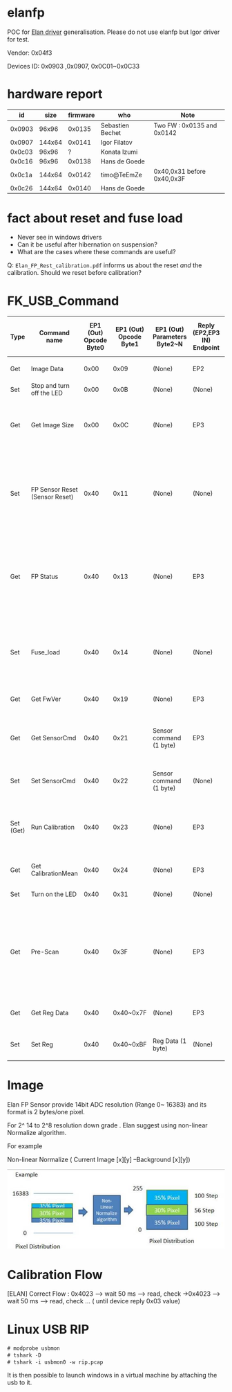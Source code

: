 elanfp
======

POC for [Elan driver](https://github.com/iafilatov/libfprint/) generalisation. Please do not use elanfp but Igor driver for test.

Vendor: 0x04f3

Devices ID: 0x0903 ,0x0907, 0x0C01~0x0C33

hardware report
===============

| id     | size    | firmware | who              | Note                                     |
| ------ | ------- | -------- | ---------------- | ---------------------------------------- |
| 0x0903 | 96x96   | 0x0135   | Sebastien Bechet | Two FW : 0x0135 and 0x0142               |
| 0x0907 | 144x64  | 0x0141   | Igor Filatov     |                                          |
| 0x0c03 | 96x96   | ?        | Konata Izumi     |                                          |
| 0x0c16 | 96x96   | 0x0138   | Hans de Goede    |                                          |
| 0x0c1a | 144x64  | 0x0142   | timo@TeEmZe      | 0x40,0x31 before 0x40,0x3F               |
| 0x0c26 | 144x64  | 0x0140   | Hans de Goede    |                                          |

fact about reset and fuse load
==============================

* Never see in windows drivers
* Can it be useful after hibernation on suspension?
* What are the cases where these commands are useful?

Q: `Elan_FP_Rest_calibration.pdf` informs us about the reset _and_ the calibration. Should we reset before calibration?

FK_USB_Command
==============

| Type      | Command name                   | EP1 (Out) Opcode Byte0 | EP1 (Out) Opcode Byte1 | EP1 (Out) Parameters Byte2~N | Reply (EP2,EP3 IN) Endpoint | Reply (EP2,EP3 IN) Reply Data Byte0~N             | FW       | Description                                                                                                       |
|-----------|--------------------------------|------------------------|------------------------|------------------------------|-----------------------------|---------------------------------------------------| -------- | ------------------------------------------------------------------------------------------------------------------|
| Get       | Image Data                     | 0x00                   | 0x09                   | (None)                       | EP2                         | Image Data                                        |          | Get Sensor Image (ADC Value)                                                                                      |
| Set       | Stop and turn off the LED      | 0x00                   | 0x0B                   | (None)                       | (None)                      | (None)                                            |          | Stop PreScan                                                                                                      |
| Get       | Get Image Size                 | 0x00                   | 0x0C                   | (None)                       | EP3                         | Image Width, 0x00, Image Height, 0x00 (4 bytes)   |          | ReadFP Sensor Size(Length, Width)                                                                                 |
| Set       | FP Sensor Reset (Sensor Reset) | 0x40                   | 0x11                   | (None)                       | (None)                      | (None)                                            | > 0x0135 | FP Sensor Reset FP Sensr Reset command is needs a delay (5ms). It can execute next command. (_not_ useful)        |
| Get       | FP Status                      | 0x40                   | 0x13                   | (None)                       | EP3                         | FP Status                                         |          | Execute FP Sensor instruction "Read Sensor Status value" (Execute FP Sensor instruction; 0x03)                    |
| Set       | Fuse_load                      | 0x40                   | 0x14                   | (None)                       | (None)                      | (None)                                            | > 0x0135 | Execute FP Sensor instruction "Fuse load" (Execute FP Sensor instruction 0x04) (_not_ useful)                     |
| Get       | Get FwVer                      | 0x40                   | 0x19                   | (None)                       | EP3                         | FWVer_H, FWVer_L (2 bytes)                        |          | FP Bridge FW Version                                                                                              |
| Get       | Get SensorCmd                  | 0x40                   | 0x21                   | Sensor command (1 byte)      | EP3                         | Read Sensor Command Value from FP sensor (1 byte) |          | Read Sensor Command Value from FP sensor                                                                                     |
| Set       | Set SensorCmd                  | 0x40                   | 0x22                   | Sensor command (1 byte)      | (None)                      | (None)                                            |          | Write Sensor Command to FP sensor                                                                                            |
| Set (Get) | Run Calibration                | 0x40                   | 0x23                   | (None)                       | EP3                         | Status (1byte) 0x01 = Busy, 0x03 = Ok             | > 0x0138 | Sensor Calibration (need retry until Reply OK (0x03) (Retry Interval 50ms).                                                  |
| Get       | Get CalibrationMean            | 0x40                   | 0x24                   | (None)                       | EP3                         | Mean_H, Mean_L (2 bytes)                          | > 0x0138 | Calibration Image mean value                                                                                                 |
| Set       | Turn on the LED                | 0x40                   | 0x31                   | (None)                       | (None)                      | (None)                                            |          | Turn on the LED on 0xC1A                                                                                                     |
| Get       | Pre-Scan                       | 0x40                   | 0x3F                   | (None)                       | EP3                         | Status (1 byte) 0x55 = Object                     |          | Execute FP Pre-Scan (Detect Object on FP Sensor) (It needs polling return value until getting FP reply value from Endpoint3) |
| Get       | Get Reg Data                   | 0x40                   | 0x40~0x7F              | (None)                       | EP3                         | Reg Data (1 byte)                                 |          | Get FP Sensor Register Command                                                                                               |
| Set       | Set Reg                        | 0x40                   | 0x40~0xBF              | Reg Data (1 byte)            | (None)                      | (None)                                            |          | Set FP Sensor Register Command                                                                                               |

Image
=====

Elan FP Sensor provide  14bit ADC resolution  (Range 0~ 16383)  and   its format is  2 bytes/one pixel.

For   2^ 14 to 2^8 resolution down grade . Elan suggest using non-linear Normalize algorithm.

For example

Non-linear Normalize ( Current Image [x][y] –Background [x][y])

![Non-linear Normalize ( Current Image [x][y] –Background [x][y])](image003.jpg "Non-linear Normalize ( Current Image [x][y] –Background [x][y])")

Calibration Flow
================

[ELAN] Correct Flow :  0x4023 --> wait 50 ms --> read, check ->0x4023 --> wait 50 ms --> read, check … ( until device reply  0x03 value)

Linux USB RIP
=============

```
# modprobe usbmon
# tshark -D
# tshark -i usbmon0 -w rip.pcap
```

It is then possible to launch windows in a virtual machine by attaching the usb to it.
